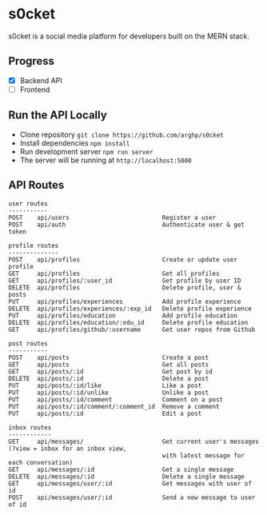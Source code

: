 s0cket
======

s0cket is a social media platform for developers built on the MERN stack.

Progress 
--------

- [x] Backend API
- [ ] Frontend

Run the API Locally
-------------------
* Clone repository `git clone https://github.com/arghp/s0cket`
* Install dependencies `npm install`
* Run development server `npm run server`
* The server will be running at `http://localhost:5000`

API Routes
----------

```
user routes
-----------
POST    api/users                          Register a user
POST    api/auth                           Authenticate user & get token

profile routes
--------------
POST    api/profiles                       Create or update user profile
GET     api/profiles                       Get all profiles
GET     api/profiles/:user_id              Get profile by user ID
DELETE  api/profiles                       Delete profile, user & posts
PUT     api/profiles/experiences           Add profile experience
DELETE  api/profiles/experiences/:exp_id   Delete profile experience
PUT     api/profiles/education             Add profile education
DELETE  api/profiles/education/:edu_id     Delete profile education
GET     api/profiles/github/:username      Get user repos from Github

post routes
-----------
POST    api/posts                          Create a post
GET     api/posts                          Get all posts
GET     api/posts/:id                      Get post by id
DELETE  api/posts/:id                      Delete a post
PUT     api/posts/:id/like                 Like a post
PUT     api/posts/:id/unlike               Unlike a post
PUT     api/posts/:id/comment              Comment on a post
PUT     api/posts/:id/comment/:comment_id  Remove a comment
PUT     api/posts/:id                      Edit a post

inbox routes
------------
GET     api/messages/                      Get current user's messages (?view = inbox for an inbox view, 
	                                       with latest message for each conversation)
GET     api/messages/:id                   Get a single message
DELETE  api/messages/:id                   Delete a single message	                                       
GET     api/messages/user/:id              Get messages with user of id
POST    api/messages/user/:id              Send a new message to user of id
```